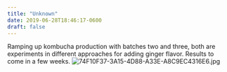 ```yaml
---
title: "Unknown"
date: 2019-06-28T18:46:17-0600
draft: false
---
```


Ramping up kombucha production with batches two and three, both are experiments in different approaches for adding ginger flavor. Results to come in a few weeks.
![74F10F37-3A15-4D88-A33E-A8C9EC4316E6.jpg](http://ianwhitney.micro.blog/uploads/2019/b853725096.jpg)
